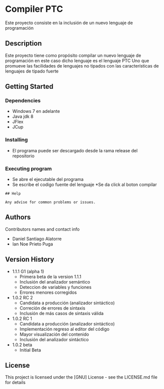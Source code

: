 # Compiler PTC

Este proyecto consiste en la inclusión de un nuevo lenguaje de programación

## Description

Este proyecto tiene como propósito compilar un nuevo lenguaje
de programación en este caso dicho lenguaje es el lenguaje PTC
Uno que promueve las facilidades de lenguajes no tipados con las
características de lenguajes de tipado fuerte 

## Getting Started

### Dependencies

* Windows 7 en adelante
* Java jdk 8
* JFlex
* JCup

### Installing

* El programa puede ser descargado desde la rama release del repositorio

### Executing program

* Se abre el ejecutable del programa
* Se escribe el codigo fuente del lenguaje
*Se da click al boton compilar
```
## Help

Any advise for common problems or issues.
```

## Authors

Contributors names and contact info

* Daniel Santiago Alatorre 
* Ian Noe Prieto Puga

## Version History
* 1.1.1 G1 (alpha 1)
    * Primera beta de la version 1.1.1
    * Inclusión del analizador semántico 
    * Deteccion de variables y funciones
    * Errores menores corregidos 
* 1.0.2 RC 2
    * Candidata a producción (analizador sintáctico)
    * Correción de errores de sintaxis 
    * Inclusión de más casos de sintaxis válida
* 1.0.2 RC 1
    * Candidata a producción (analizador sintáctico)
    * Implementación regreso al editor del código
    * Mayor visualización del contenido
    * Inclusión del analizador sintáctico
* 1.0.2 beta
    * Initial Beta

## License

This project is licensed under the [GNU] License - see the LICENSE.md file for details
